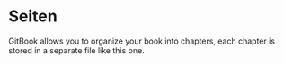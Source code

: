 # Seiten

GitBook allows you to organize your book into chapters, each chapter is stored in a separate file like this one.

